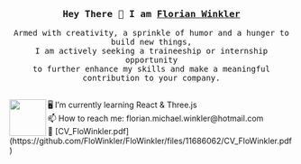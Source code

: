 <h3 align="center">
        <samp>  Hey There 👋 I am
                <b><a target="_blank" href="https://flowinkler.io/">Florian Winkler</a></b>
        </samp>
</h3>
<p align="center">
        <!-- Intro -->
        <samp>
                Armed with creativity, a sprinkle of humor and a hunger to build new things,
                <br>
                I am actively seeking a traineeship or internship opportunity</b>
                <br>
                to further enhance my skills and make a meaningful contribution to your company.</b>
                <br>
                 <br>
<p/>
<img src="https://github.com/FloWinkler/FloWinkler/assets/135036974/09f8d20c-a68d-4773-95fa-3f08a1296ffa" align="left" width="65" height="65"/>
<p align="left">
🖥️ I’m currently learning React & Three.js
<br>
📫 How to reach me: florian.michael.winkler@hotmail.com
<br>
👻 [CV_FloWinkler.pdf](https://github.com/FloWinkler/FloWinkler/files/11686062/CV_FloWinkler.pdf)

<p/>

